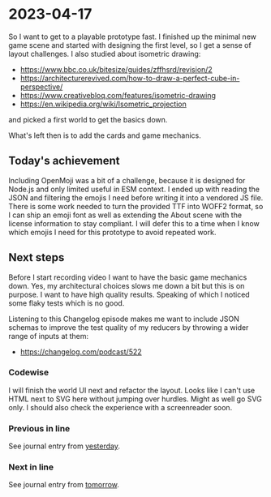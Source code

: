 # 2023-04-17

So I want to get to a playable prototype fast. I finished up the minimal
new game scene and started with designing the first level, so I get a sense of
layout challenges. I also studied about isometric drawing:

* https://www.bbc.co.uk/bitesize/guides/zffhsrd/revision/2
* https://architecturerevived.com/how-to-draw-a-perfect-cube-in-perspective/
* https://www.creativebloq.com/features/isometric-drawing
* https://en.wikipedia.org/wiki/Isometric_projection

and picked a first world to get the basics down.

What's left then is to add the cards and game mechanics.

## Today's achievement

Including OpenMoji was a bit of a challenge, because it is designed for Node.js
and only limited useful in ESM context. I ended up with reading the JSON and
filtering the emojis I need before writing it into a vendored JS file.
There is some work needed to turn the provided TTF into WOFF2 format, so I can
ship an emoji font as well as extending the About scene with the license
information to stay compliant. I will defer this to a time when I know which
emojis I need for this prototype to avoid repeated work.

## Next steps

Before I start recording video I want to have the basic game mechanics down.
Yes, my architectural choices slows me down a bit but this is on purpose.
I want to have high quality results. Speaking of which I noticed some flaky
tests which is no good.

Listening to this Changelog episode makes me want to include JSON schemas to
improve the test quality of my reducers by throwing a wider range of inputs
at them:

* https://changelog.com/podcast/522

### Codewise

I will finish the world UI next and refactor the layout. Looks like I can't use
HTML next to SVG here without jumping over hurdles. Might as well go SVG only.
I should also check the experience with a screenreader soon.

### Previous in line

See journal entry from [yesterday](./2023-04-16.md).

### Next in line

See journal entry from [tomorrow](./2023-04-18.md).
